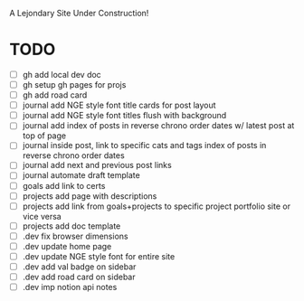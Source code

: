 A Lejondary Site Under Construction!

# **TODO**

- [ ] gh add local dev doc
- [ ] gh setup gh pages for projs
- [ ] gh add road card
- [ ] journal add NGE style font title cards for post layout
- [ ] journal add NGE style font titles flush with background
- [ ] journal add index of posts in reverse chrono order dates w/ latest post at top of page
- [ ] journal inside post, link to specific cats and tags index of posts in reverse chrono order dates
- [ ] journal add next and previous post links
- [ ] journal automate draft template
- [ ] goals add link to certs
- [ ] projects add page with descriptions
- [ ] projects add link from goals+projects to specific project portfolio site or vice versa
- [ ] projects add doc template
- [ ] .dev fix browser dimensions
- [ ] .dev update home page
- [ ] .dev update NGE style font for entire site
- [ ] .dev add val badge on sidebar
- [ ] .dev add road card on sidebar
- [ ] .dev imp notion api notes
